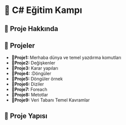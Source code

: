 # 📌 C# Eğitim Kampı



## 🔎 Proje Hakkında


## 🚀 Projeler
- **📍Proje1:** Merhaba dünya ve temel yazdırma komutları
- **📍Proje2:** Değişkenler
- **📍Proje3:** Karar yapıları
- **📍Proje4:** :Döngüler
- **📍Proje5:** Döngüler örnek
- **📍Proje6:** Diziler
- **📍Proje7:** Foreach
- **📍Proje8:** Metotlar
- **📍Proje9:** Veri Tabanı Temel Kavramlar

## 📂 Proje Yapısı


